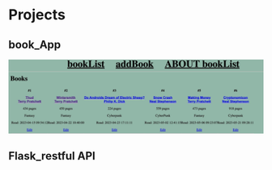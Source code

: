 # Projects

## book_App
[<img src="https://raw.githubusercontent.com/grassLEE/grassleeblog/main/images/bookapp2.png">](https://jeffreygraessley.com/learn/2023/book_app)

## Flask_restful API

